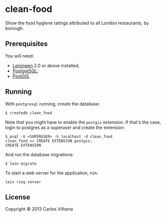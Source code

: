 # clean-food

Show the food hygiene ratings attributed to all London restaurants, by borough.

## Prerequisites

You will need:
- [Leiningen][1] 2.0 or above installed;
- [PostgreSQL][2];
- [PostGIS][3].

[1]: https://github.com/technomancy/leiningen
[2]: http://www.postgresql.org
[3]: http://postgis.net

## Running

With `postgresql` running, create the database:

    $ createdb clean_food

Note that you might have to enable the `postgis` extension. If that's the case,
login to postgres as a superuser and create the extension:

    $ psql -U <SUPERUSER> -h localhost -d clean_food
    clean_food => CREATE EXTENSION postgis;
    CREATE EXTENSION

And run the database migrations:

    $ lein migrate

To start a web server for the application, run:

    lein ring server

## License

Copyright © 2013 Carlos Vilhena
